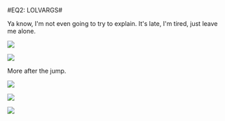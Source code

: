 #EQ2: LOLVARGS#

Ya know, I'm not even going to try to explain. It's late, I'm tired, just leave me alone.

![](http://westkarana.com/wp-content/uploads/2007/11/lol5.jpg)

![](http://westkarana.com/wp-content/uploads/2007/11/lol3.jpg)

More after the jump.



![](http://westkarana.com/wp-content/uploads/2007/11/lol1.jpg)

![](http://westkarana.com/wp-content/uploads/2007/11/lol2.jpg)

![](http://westkarana.com/wp-content/uploads/2007/11/lol4.jpg)


